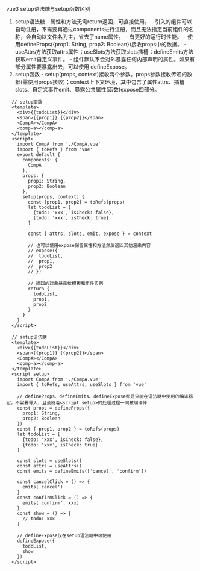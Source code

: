 vue3 setup语法糖与setup函数区别
  1. setup语法糖
    - 属性和方法无需return返回，可直接使用。
    - 引入的组件可以自动注册，不需要再通过components进行注册，而且无法指定当前组件的名称，会自动以文件名为主，省去了name属性。
    - 有更好的运行时性能。
    - 使用defineProps({prop1: String, prop2: Boolean})接收props中的数据。
    - useAttrs方法获取attrs属性；useSlots方法获取slots插槽；defineEmits方法获取emit自定义事件。
    - 组件默认不会对外暴露任何内部声明的属性。如果有部分属性要暴露出去，可以使用 defineExpose。
  2. setup函数
    - setup(props, context)接收两个参数。props参数接收传递的数据(需使用props接收)；context上下文环境，其中包含了属性attrs、插槽slots、自定义事件emit、暴露公共属性(函数)expose四部分。

  ```
    // setup函数
    <template>
      <div>{{todoList}}</div>
      <span>{{prop1}} {{prop2}}</span>
      <CompA></CompA>
      <comp-a></comp-a>
    </template>
    <script>
      import CompA from './CompA.vue'
      import { toRefs } from 'vue'
      export default {
        components: {
          CompA
        },
        props: {
          prop1: String,
          prop2: Boolean
        },
        setup(props, context) {
          const {prop1, prop2} = toRefs(props)
          let todoList = [
            {todo: 'xxx', isCheck: false},
            {todo: 'xxx', isCheck: true}
          ]

          const { attrs, slots, emit, expose } = context

          // 也可以使用expose保留属性和方法然后返回其他渲染内容
          // expose({
          //  todoList,
          //  prop1,
          //  prop2
          // })

          // 返回的对象暴露给模板和组件实例
          return {
            todoList,
            prop1,
            prop2
          }
        }
      }
    </script>
    
    // setup语法糖
    <template>
      <div>{{todoList}}</div>
      <span>{{prop1}} {{prop2}}</span>
      <CompA></CompA>
      <comp-a></comp-a>
    </template>
    <script setup>
      import CompA from './CompA.vue'
      import { toRefs, useAttrs, useSlots } from 'vue'
  
      // defineProps、defineEmits、defineExpose都是只能在语法糖中使用的编译器宏。不需要导入，且会随着<script setup>的处理过程一同被编译掉
      const props = defineProps({
        prop1: String,
        prop2: Boolean
      })
      const { prop1, prop2 } = toRefs(props)
      let todoList = [
        {todo: 'xxx', isCheck: false},
        {todo: 'xxx', isCheck: true}
      ]

      const slots = useSlots()
      const attrs = useAttrs()
      const emits = defineEmits(['cancel', 'confirm'])
      
      const cancelClick = () => {
        emits('cancel')
      }
      const confirmClick = () => {
        emits('confirm', xxx)
      }
      const show = () => {
        // todo: xxx
      }

      // defineExpose仅在setup语法糖中可使用
      defineExpose({
        todoList,
        show
      })
    </script>
  ```